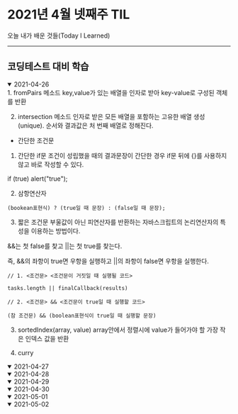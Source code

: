 # 2021년 4월 넷째주 TIL
오늘 내가 배운 것들(Today I Learned)

---------------------------------------
## 코딩테스트 대비 학습


<details open>
<summary>2021-04-26</summary>
<div markdown="1">
1. fromPairs 메소드
key,value가 있는 배열을 인자로 받아 key-value로 구성된 객체를 반환

2. intersection 메소드
인자로 받은 모든 배열을 포함하는 고유한 배열 생성(unique). 순서와 결과값은 처 번째 배열로 정해진다.

- 간단한 조건문

1) 간단한 if문
조건이 성립했을 때의 결과문장이 간단한 경우 if문 뒤에 {}를 사용하지 않고 바로 작성할 수 있다.

  if (true) alert("true");

2) 삼항연산자
```
(bookean표현식) ? (true일 때 문장) : (false일 때 문장);
```
3) 짧은 조건문
부울값이 아닌 피연산자를 반환하는 자바스크립트의 논리연산자의 특성을 이용하는 방법이다.


&&는 첫 false를 찾고 ||는 첫 true를 찾는다.


즉, &&의 좌항이 true면 우항을 실행하고 ||의 좌항이 false면 우항을 실행한다.



```
// 1. <조건문> <조건문이 거짓일 때 실행될 코드>

tasks.length || finalCallback(results)

// 2. <조건문> && <조건문이 true일 때 실행할 코드>

(참 조건문) && (boolean표현식이 true일 때 실행할 문장)
```
3. sortedIndex(array, value)
array안에서 정렬시에 value가 들어가야 할 가장 작은 인덱스 값을 반환

4. curry


</div>
</details>

<details open>
<summary>2021-04-27</summary>
<div markdown="1">

</div>
</details>

<details open>
<summary>2021-04-28</summary>
<div markdown="1">

</div>
</details>


<details open>
<summary>2021-04-29</summary>
<div markdown="1">

</div>
</details>

<details open>
<summary>2021-04-30</summary>
<div markdown="1">

</div>
</details>

<details open>
<summary>2021-05-01</summary>
<div markdown="1">

</div>
</details>

<details open>
<summary>2021-05-02</summary>
<div markdown="1">

</div>
</details>
